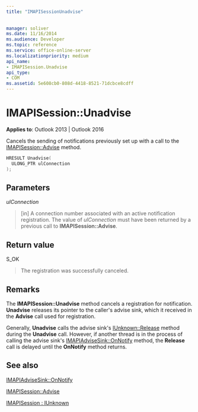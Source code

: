 ```yaml
---
title: "IMAPISessionUnadvise"
 
 
manager: soliver
ms.date: 11/16/2014
ms.audience: Developer
ms.topic: reference
ms.service: office-online-server
ms.localizationpriority: medium
api_name:
- IMAPISession.Unadvise
api_type:
- COM
ms.assetid: 5e608cb0-808d-4418-8521-71dcbce8cdff
---
```


# IMAPISession::Unadvise

**Applies to**: Outlook 2013 | Outlook 2016
  
Cancels the sending of notifications previously set up with a call to the [IMAPISession::Advise](imapisession-advise.md) method.
  
```cpp
HRESULT Unadvise(
  ULONG_PTR ulConnection
);
```

## Parameters

 _ulConnection_
  
> [in] A connection number associated with an active notification registration. The value of _ulConnection_ must have been returned by a previous call to **IMAPISession::Advise**.

## Return value

S_OK
  
> The registration was successfully canceled.

## Remarks

The **IMAPISession::Unadvise** method cancels a registration for notification. **Unadvise** releases its pointer to the caller's advise sink, which it received in the **Advise** call used for registration.
  
Generally, **Unadvise** calls the advise sink's [IUnknown::Release](https://msdn.microsoft.com/library/ms682317%28v=VS.85%29.aspx) method during the **Unadvise** call. However, if another thread is in the process of calling the advise sink's [IMAPIAdviseSink::OnNotify](imapiadvisesink-onnotify.md) method, the **Release** call is delayed until the **OnNotify** method returns.
  
## See also

[IMAPIAdviseSink::OnNotify](imapiadvisesink-onnotify.md)
  
[IMAPISession::Advise](imapisession-advise.md)
  
[IMAPISession : IUnknown](imapisessioniunknown.md)
